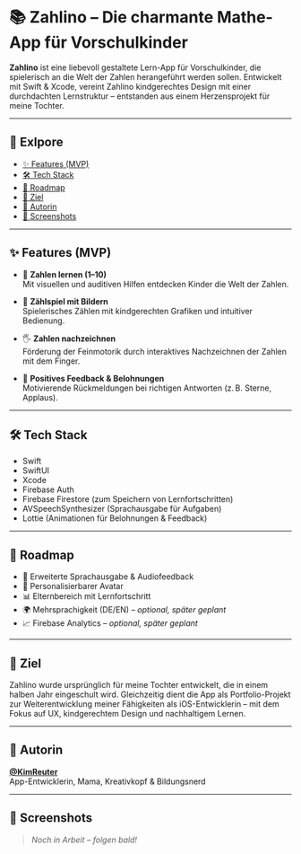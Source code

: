 # 📚 Zahlino – Die charmante Mathe-App für Vorschulkinder

**Zahlino** ist eine liebevoll gestaltete Lern-App für Vorschulkinder, die spielerisch an die Welt der Zahlen herangeführt werden sollen. Entwickelt mit Swift & Xcode, vereint Zahlino kindgerechtes Design mit einer durchdachten Lernstruktur – entstanden aus einem Herzensprojekt für meine Tochter.

---

## 📖 Exlpore

- [✨ Features (MVP)](#-features-mvp)
- [🛠️ Tech Stack](#️-tech-stack)
- [🔮 Roadmap](#-roadmap)
- [🚀 Ziel](#-ziel)
- [🧡 Autorin](#-autorin)
- [📸 Screenshots](#-screenshots)

---

## ✨ Features (MVP)

- 🔢 **Zahlen lernen (1–10)**  
  Mit visuellen und auditiven Hilfen entdecken Kinder die Welt der Zahlen.

- 🐥 **Zählspiel mit Bildern**  
  Spielerisches Zählen mit kindgerechten Grafiken und intuitiver Bedienung.

- 🖐️ **Zahlen nachzeichnen**  
  Förderung der Feinmotorik durch interaktives Nachzeichnen der Zahlen mit dem Finger.

- 🌟 **Positives Feedback & Belohnungen**  
  Motivierende Rückmeldungen bei richtigen Antworten (z. B. Sterne, Applaus).

---

## 🛠️ Tech Stack

- Swift  
- SwiftUI  
- Xcode  
- Firebase Auth  
- Firebase Firestore (zum Speichern von Lernfortschritten)  
- AVSpeechSynthesizer (Sprachausgabe für Aufgaben)  
- Lottie (Animationen für Belohnungen & Feedback)

---

## 🔮 Roadmap

- 🎤 Erweiterte Sprachausgabe & Audiofeedback  
- 🎨 Personalisierbarer Avatar  
- 📊 Elternbereich mit Lernfortschritt  
- 🌍 Mehrsprachigkeit (DE/EN) – *optional, später geplant*  
- 📈 Firebase Analytics – *optional, später geplant*

---

## 🚀 Ziel

Zahlino wurde ursprünglich für meine Tochter entwickelt, die in einem halben Jahr eingeschult wird. Gleichzeitig dient die App als Portfolio-Projekt zur Weiterentwicklung meiner Fähigkeiten als iOS-Entwicklerin – mit dem Fokus auf UX, kindgerechtem Design und nachhaltigem Lernen.

---

## 🧡 Autorin

**[@KimReuter](https://github.com/KimReuter)**  
App-Entwicklerin, Mama, Kreativkopf & Bildungsnerd

---

## 📸 Screenshots

> *Noch in Arbeit – folgen bald!*


